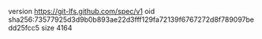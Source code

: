 version https://git-lfs.github.com/spec/v1
oid sha256:73577925d3d9b0b893ae22d3fff129fa72139f6767272d8f789097bedd25fcc5
size 4164
